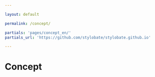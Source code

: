 ```yaml
---

layout: default

permalink: /concept/

partials: 'pages/concept_en/'
partials_url: 'https://github.com/stylobate/stylobate.github.io'

---
```


# Concept

